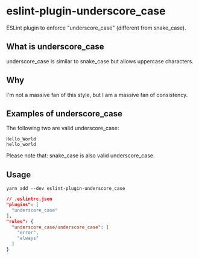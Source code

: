 # eslint-plugin-underscore_case

ESLint plugin to enforce "underscore_case" (different from snake_case).


## What is underscore_case

underscore_case is similar to snake_case but allows uppercase characters.


## Why

I'm not a massive fan of this style, but I am a massive fan of consistency.


## Examples of underscore_case

The following two are valid underscore_case:

```
Hello_World
hello_world
```

Please note that: snake_case is also valid underscore_case.


## Usage

```
yarn add --dev eslint-plugin-underscore_case
```

```json
// .eslintrc.json
"plugins": [
  "underscore_case"
],
"rules": {
  "underscore_case/underscore_case": [
    "error",
    "always"
  ]
}
```
